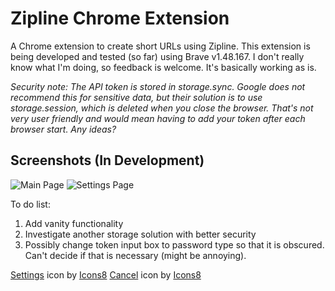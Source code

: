 # Zipline Chrome Extension
A Chrome extension to create short URLs using Zipline. This extension is being developed and tested (so far) using Brave v1.48.167. I don't really know what I'm doing, so feedback is welcome. It's basically working as is.

_Security note: The API token is stored in storage.sync. Google does not recommend this for sensitive data, but their solution is to use storage.session, which is deleted when you close the browser. That's not very user friendly and would mean having to add your token after each browser start. Any ideas?_

## Screenshots (In Development)

![Main Page](https://h8ks.me/u/yHmiQE.png) ![Settings Page](https://h8ks.me/u/FRpc7u.png)

To do list:
1. Add vanity functionality
2. Investigate another storage solution with better security
3. Possibly change token input box to password type so that it is obscured. Can't decide if that is necessary (might be annoying).


<a target="_blank" href="https://icons8.com/icon/2969/settings">Settings</a> icon by <a target="_blank" href="https://icons8.com">Icons8</a>
<a target="_blank" href="https://icons8.com/icon/7703/cancel">Cancel</a> icon by <a target="_blank" href="https://icons8.com">Icons8</a>